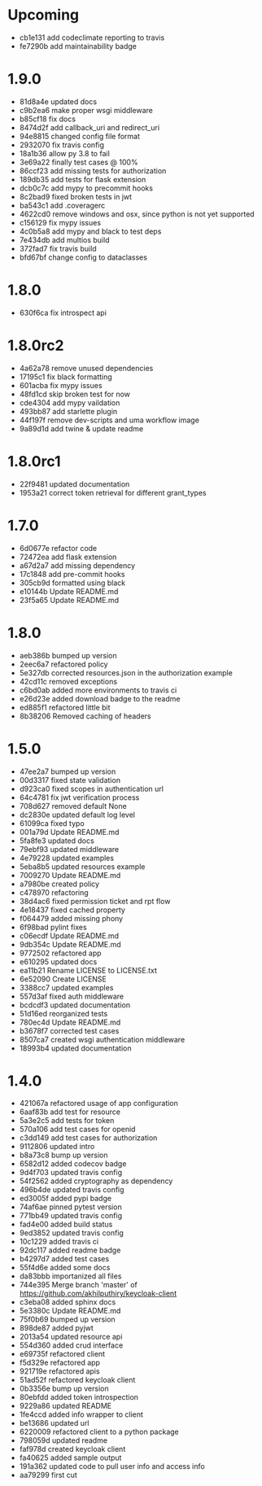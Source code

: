 # Upcoming
* cb1e131 add codeclimate reporting to travis
* fe7290b add maintainability badge

# 1.9.0
* 81d8a4e updated docs
* c9b2ea6 make proper wsgi middleware
* b85cf18 fix docs
* 8474d2f add callback_uri and redirect_uri
* 94e8815 changed config file format
* 2932070 fix travis config
* 18a1b36 allow py 3.8 to fail
* 3e69a22 finally test cases @ 100%
* 86ccf23 add missing tests for authorization
* 189db35 add tests for flask extension
* dcb0c7c add mypy to precommit hooks
* 8c2bad9 fixed broken tests in jwt
* ba543c1 add .coveragerc
* 4622cd0 remove windows and osx, since python is not yet supported
* c156129 fix mypy issues
* 4c0b5a8 add mypy and black to test deps
* 7e434db add multios build
* 372fad7 fix travis build
* bfd67bf change config to dataclasses

# 1.8.0
* 630f6ca fix introspect api

# 1.8.0rc2
* 4a62a78 remove unused dependencies
* 17195c1 fix black formatting
* 601acba fix mypy issues
* 48fd1cd skip broken test for now
* cde4304 add mypy vaildation
* 493bb87 add starlette plugin
* 44f197f remove dev-scripts and uma workflow image
* 9a89d1d add twine & update readme

# 1.8.0rc1
* 22f9481 updated documentation
* 1953a21 correct token retrieval for different grant_types

# 1.7.0
* 6d0677e refactor code
* 72472ea add flask extension
* a67d2a7 add missing dependency
* 17c1848 add pre-commit hooks
* 305cb9d formatted using black
* e10144b Update README.md
* 23f5a65 Update README.md

# 1.8.0
* aeb386b bumped up version
* 2eec6a7 refactored policy
* 5e327db corrected resources.json in the authorization example
* 42cd11c removed exceptions
* c6bd0ab added more environments to travis ci
* e26d23e added download badge to the readme
* ed885f1 refactored little bit
* 8b38206 Removed caching of headers

# 1.5.0
* 47ee2a7 bumped up version
* 00d3317 fixed state validation
* d923ca0 fixed scopes in authentication url
* 64c4781 fix jwt verification process
* 708d627 removed default None
* dc2830e updated default log level
* 61099ca fixed typo
* 001a79d Update README.md
* 5fa8fe3 updated docs
* 79ebf93 updated middleware
* 4e79228 updated examples
* 5eba8b5 updated resources example
* 7009270 Update README.md
* a7980be created policy
* c478970 refactoring
* 38d4ac6 fixed permission ticket and rpt flow
* 4e18437 fixed cached property
* f064479 added missing phony
* 6f98bad pylint fixes
* c06ecdf Update README.md
* 9db354c Update README.md
* 9772502 refactored app
* e610295 updated docs
* ea11b21 Rename LICENSE to LICENSE.txt
* 6e52090 Create LICENSE
* 3388cc7 updated examples
* 557d3af fixed auth middleware
* bcdcdf3 updated documentation
* 51d16ed reorganized tests
* 780ec4d Update README.md
* b3678f7 corrected test cases
* 8507ca7 created wsgi authentication middleware
* 18993b4 updated documentation

# 1.4.0
* 421067a refactored usage of app configuration
* 6aaf83b add test for resource
* 5a3e2c5 add tests for token
* 570a106 add test cases for openid
* c3dd149 add test cases for authorization
* 9112806 updated intro
* b8a73c8 bump up version
* 6582d12 added codecov badge
* 9d4f703 updated travis config
* 54f2562 added cryptography as dependency
* 496b4de updated travis config
* ed3005f added pypi badge
* 74af6ae pinned pytest version
* 771bb49 updated travis config
* fad4e00 added build status
* 9ed3852 updated travis config
* 10c1229 added travis ci
* 92dc117 added readme badge
* b4297d7 added test cases
* 55f4d6e added some docs
* da83bbb importanized all files
* 744e395 Merge branch 'master' of https://github.com/akhilputhiry/keycloak-client
* c3eba08 added sphinx docs
* 5e3380c Update README.md
* 75f0b69 bumped up version
* 898de87 added pyjwt
* 2013a54 updated resource api
* 554d360 added crud interface
* e69735f refactored client
* f5d329e refactored app
* 921719e refactored apis
* 51ad52f refactored keycloak client
* 0b3356e bump up version
* 80ebfdd added token introspection
* 9229a86 updated README
* 1fe4ccd added info wrapper to client
* be13686 updated url
* 6220009 refactored client to a python package
* 798059d updated readme
* faf978d created keycloak client
* fa40625 added sample output
* 191a362 updated code to pull user info and access info
* aa79299 first cut
